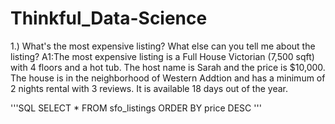 # Thinkful_Data-Science
1.) What's the most expensive listing? What else can you tell me about the listing?
A1:The most expensive listing is a Full House Victorian (7,500 sqft) with 4 floors 
and a hot tub. The host name is Sarah and the price is $10,000. The house is in the 
neighborhood of Western Addtion and has a minimum of 2 nights rental with 3 reviews.
It is available 18 days out of the year. 

'''SQL
SELECT
	*
FROM
	sfo_listings
ORDER BY price DESC
'''
